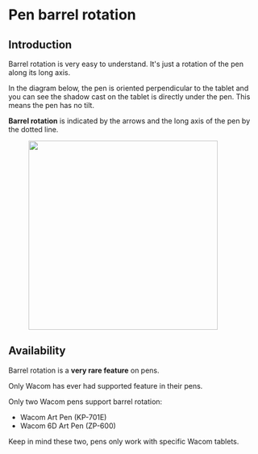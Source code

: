 # Pen barrel rotation

## Introduction

Barrel rotation is very easy to understand. It's just a rotation of the pen along its long axis.

In the diagram below, the pen is oriented perpendicular to the tablet and you can see the shadow cast on the tablet is directly under the pen. This means the pen has no tilt.

**Barrel rotation** is indicated by the  arrows and the long axis of the pen by the dotted line.&#x20;



<div align="left">

<figure><img src="../../.gitbook/assets/image (75).png" alt="" width="375"><figcaption></figcaption></figure>

</div>

## Availability

Barrel rotation is a **very rare feature** on pens.&#x20;

Only Wacom has ever had supported feature in their pens. &#x20;

Only two Wacom pens support barrel rotation:

* Wacom Art Pen (KP-701E)
* Wacom 6D Art Pen (ZP-600)

Keep in mind these two, pens only work with specific Wacom tablets.

